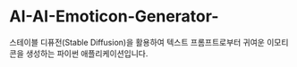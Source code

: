 # AI-AI-Emoticon-Generator-
스테이블 디퓨전(Stable Diffusion)을 활용하여 텍스트 프롬프트로부터 귀여운 이모티콘을 생성하는 파이썬 애플리케이션입니다.
